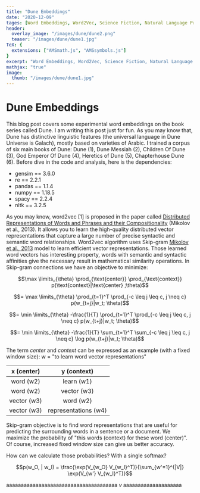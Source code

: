 ```yaml
---
title: "Dune Embeddings"
date: "2020-12-09"
tages: [Word Embeddings, Word2Vec, Science Fiction, Natural Language Processing]
header:
  overlay_image: "/images/dune/dune2.png"
  teaser: "/images/dune/dune1.jpg"
TeX: {
  extensions: ["AMSmath.js", "AMSsymbols.js"]
}
excerpt: "Word Embeddings, Word2Vec, Science Fiction, Natural Language Processing"
mathjax: "true"
image:
  thumb: "/images/dune/dune1.jpg"
---
```

# Dune Embeddings
This blog post covers some experimental word embeddings on the book series called Dune. I am writing this post just for fun. As you may know that, Dune has distinctive linguistic features (the universal language in Dune Universe is Galach), mostly based on varieties of Arabic. I trained a corpus of six main books of Dune: Dune (1), Dune Messiah (2), Children Of Dune (3), God Emperor Of Dune (4), Heretics of Dune (5), Chapterhouse Dune (6). Before dive in the code and analysis, here is the dependencies:

- gensim == 3.6.0
- re == 2.2.1
- pandas == 1.1.4
- numpy == 1.18.5
- spacy == 2.2.4
- nltk == 3.2.5

As you may know, word2vec \[1\] is proposed in the paper called [Distributed Representations of Words and Phrases and their Compositionality](https://arxiv.org/abs/1310.4546) (Mikolov et al., 2013). It allows you to learn the high-quality distributed vector representations that capture a large number of precise syntactic and semantic word relationships. Word2vec algorithm uses Skip-gram [Mikolov et al., 2013](https://arxiv.org/abs/1301.3781) model to learn efficient vector representations. Those learned word vectors has interesting property, words with semantic and syntactic affinities give the necessary result in mathematical similarity operations. In Skip-gram connections we have an objective to minimize:

$$\max \limits_{\theta} \prod_{\text{center}} \prod_{\text{context}} p(\text{context}|\text{center} ;\theta)$$

$$= \max \limits_{\theta} \prod_{t=1}^T \prod_{-c \leq j \leq c, j \neq c} p(w_{t+j}|w_t; \theta)$$

$$= \min \limits_{\theta} -\frac{1}{T} \prod_{t=1}^T \prod_{-c \leq j \leq c, j \neq c} p(w_{t+j}|w_t; \theta)$$

$$= \min \limits_{\theta} -\frac{1}{T} \sum_{t=1}^T \sum_{-c \leq j \leq c, j \neq c} \log p(w_{t+j}|w_t; \theta)$$


The term *center* and *context* can be expressed as an example (with a fixed window size): w = "to learn word vector representations"

x (center)     | y (context)
:-------------:|:-------------:
word (w2)      | learn (w1)
word (w2)      | vector (w3)
vector (w3)    | word (w2)
vector (w3)    | representations (w4)


Skip-gram objective is to find word representations that are useful for predicting the surrounding words in a sentence or a document. We maximize the probability of "this words (context) for these word (center)". Of course, increased fixed window size can give us better accuracy.

How can we calculate those probabilities? With a single softmax?

$$p(w_O, | w_I) = \frac{\exp(V_{w_O} V_{w_I}^T)}{\sum_{w'=1}^{|V|} \exp(V_{w'} V_{w_I}^T)}$$


aaaaaaaaaaaaaaaaaaaaaaaaaaaaaaaaaaaaaa $v$ aaaaaaaaaaaaaaaaaaaa
